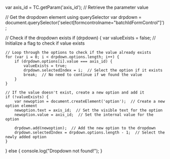 var axis_id = TC.getParam('axis_id');  // Retrieve the parameter value

// Get the dropdown element using querySelector
var drpdown = document.querySelector('select[formcontrolname="batchIdFormControl"]');

// Check if the dropdown exists
if (drpdown) {
    var valueExists = false;  // Initialize a flag to check if value exists

    // Loop through the options to check if the value already exists
    for (var i = 0; i < drpdown.options.length; i++) {
        if (drpdown.options[i].value === axis_id) {
            valueExists = true;
            drpdown.selectedIndex = i;  // Select the option if it exists
            break;  // No need to continue if we found the value
        }
    }

    // If the value doesn't exist, create a new option and add it
    if (!valueExists) {
        var newoption = document.createElement('option');  // Create a new option element
        newoption.text = axis_id;  // Set the visible text for the option
        newoption.value = axis_id;  // Set the internal value for the option

        drpdown.add(newoption);  // Add the new option to the dropdown
        drpdown.selectedIndex = drpdown.options.length - 1;  // Select the newly added option
    }
} else {
    console.log("Dropdown not found!");
}